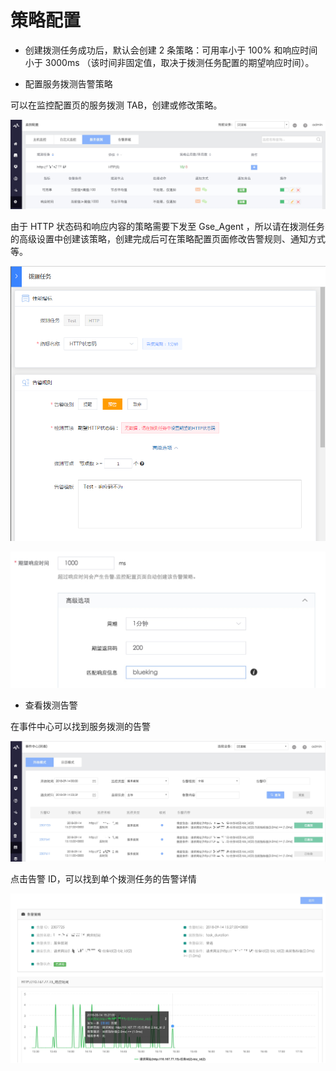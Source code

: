 # 策略配置

 * 创建拨测任务成功后，默认会创建 2 条策略：可用率小于 100%  和响应时间小于 3000ms （该时间非固定值，取决于拨测任务配置的期望响应时间）。

 * 配置服务拨测告警策略

可以在监控配置页的服务拨测 TAB，创建或修改策略。

![](../../assets/15369222694933.jpg)

由于 HTTP 状态码和响应内容的策略需要下发至 Gse_Agent ，所以请在拨测任务的高级设置中创建该策略，创建完成后可在策略配置页面修改告警规则、通知方式等。

![](../../assets/uptime_check_monitor_1.png)

![](../../assets/15369230465412.jpg)

 * 查看拨测告警

在事件中心可以找到服务拨测的告警

![](../../assets/15369225447882.jpg)

点击告警 ID，可以找到单个拨测任务的告警详情

![](../../assets/15369225011729.jpg)
